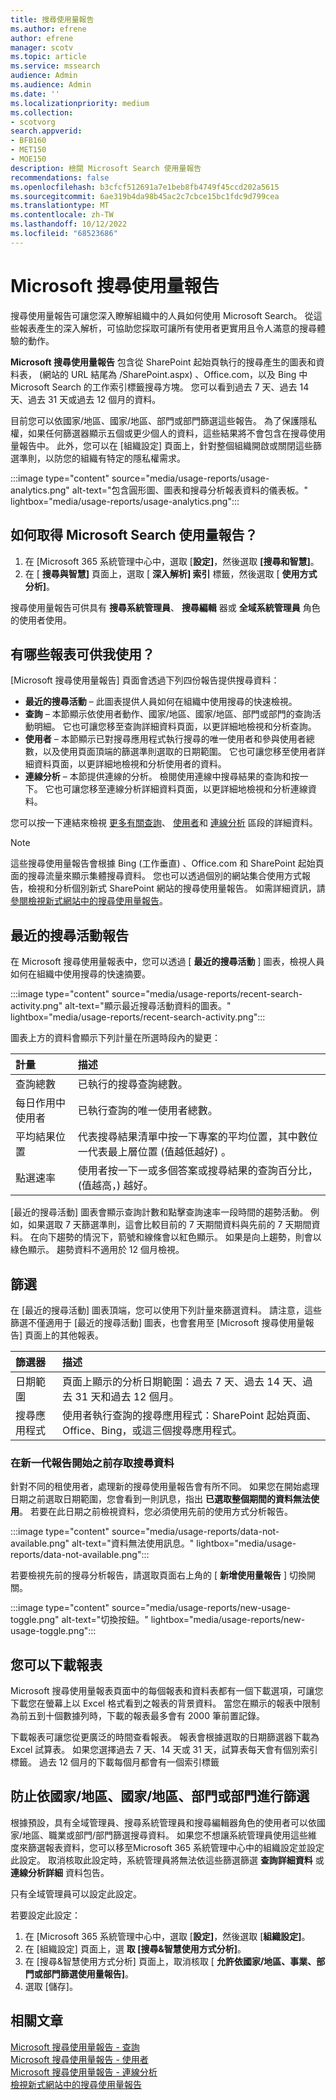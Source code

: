 ```yaml
---
title: 搜尋使用量報告
ms.author: efrene
author: efrene
manager: scotv
ms.topic: article
ms.service: mssearch
audience: Admin
ms.audience: Admin
ms.date: ''
ms.localizationpriority: medium
ms.collection:
- scotvorg
search.appverid:
- BFB160
- MET150
- MOE150
description: 檢閱 Microsoft Search 使用量報告
recommendations: false
ms.openlocfilehash: b3cfcf512691a7e1beb8fb4749f45ccd202a5615
ms.sourcegitcommit: 6ae319b4da98b45ac2c7cbce15bc1fdc9d799cea
ms.translationtype: MT
ms.contentlocale: zh-TW
ms.lasthandoff: 10/12/2022
ms.locfileid: "68523686"
---
```

# <a name="microsoft-search-usage-reports"></a>Microsoft 搜尋使用量報告

搜尋使用量報告可讓您深入瞭解組織中的人員如何使用 Microsoft Search。 從這些報表產生的深入解析，可協助您採取可讓所有使用者更實用且令人滿意的搜尋體驗的動作。   

**Microsoft 搜尋使用量報告** 包含從 SharePoint 起始頁執行的搜尋產生的圖表和資料表， (網站的 URL 結尾為 /SharePoint.aspx) 、Office.com，以及 Bing 中 Microsoft Search 的工作索引標籤搜尋方塊。 您可以看到過去 7 天、過去 14 天、過去 31 天或過去 12 個月的資料。   

目前您可以依國家/地區、國家/地區、部門或部門篩選這些報告。 為了保護隱私權，如果任何篩選器顯示五個或更少個人的資料，這些結果將不會包含在搜尋使用量報告中。 此外，您可以在 [組織設定] 頁面上，針對整個組織開啟或關閉這些篩選準則，以防您的組織有特定的隱私權需求。  

:::image type="content" source="media/usage-reports/usage-analytics.png" alt-text="包含圓形圖、圖表和搜尋分析報表資料的儀表板。" lightbox="media/usage-reports/usage-analytics.png":::

## <a name="how-to-get-to-the-microsoft-search-usage-reports"></a>如何取得 Microsoft Search 使用量報告？ 

1. 在 [Microsoft 365 系統管理中心中，選取 [**設定]**，然後選取 **[搜尋和智慧]**。  
2. 在 [ **搜尋與智慧]** 頁面上，選取 [ **深入解析] 索引** 標籤，然後選取 [ **使用方式分析]**。 

搜尋使用量報告可供具有 **搜尋系統管理員**、 **搜尋編輯** 器或 **全域系統管理員** 角色的使用者使用。

## <a name="what-reports-are-available-to-me"></a>有哪些報表可供我使用？ 

[Microsoft 搜尋使用量報告] 頁面會透過下列四份報告提供搜尋資料：

- **最近的搜尋活動** – 此圖表提供人員如何在組織中使用搜尋的快速檢視。 
- **查詢** – 本節顯示依使用者動作、國家/地區、國家/地區、部門或部門的查詢活動明細。 它也可讓您移至查詢詳細資料頁面，以更詳細地檢視和分析查詢。 
- **使用者** – 本節顯示已對搜尋應用程式執行搜尋的唯一使用者和參與使用者總數，以及使用頁面頂端的篩選準則選取的日期範圍。 它也可讓您移至使用者詳細資料頁面，以更詳細地檢視和分析使用者的資料。
- **連線分析** – 本節提供連線的分析。 檢閱使用連線中搜尋結果的查詢和按一下。 它也可讓您移至連線分析詳細資料頁面，以更詳細地檢視和分析連線資料。 

您可以按一下連結來檢視 [更多有關查詢](queries-usage-reports.md)、 [使用者](users-search-reports.md)和 [連線分析](connection-analytics-reports.md) 區段的詳細資料。 

> [!NOTE]
> 這些搜尋使用量報告會根據 Bing (工作垂直) 、Office.com 和 SharePoint 起始頁面的搜尋流量來顯示集體搜尋資料。 您也可以透過個別的網站集合使用方式報告，檢視和分析個別新式 SharePoint 網站的搜尋使用量報告。 如需詳細資訊，請 [參閱檢視新式網站中的搜尋使用量報告](/sharepoint/view-search-usage-reports-modern-sites)。

## <a name="recent-search-activity-report"></a>最近的搜尋活動報告

在 Microsoft 搜尋使用量報表中，您可以透過 [ **最近的搜尋活動** ] 圖表，檢視人員如何在組織中使用搜尋的快速摘要。 

:::image type="content" source="media/usage-reports/recent-search-activity.png" alt-text="顯示最近搜尋活動資料的圖表。" lightbox="media/usage-reports/recent-search-activity.png"::: 

圖表上方的資料會顯示下列計量在所選時段內的變更： 

| 計量 | 描述 |
|:-----|:-----|
|查詢總數 |已執行的搜尋查詢總數。  |
|每日作用中使用者 |已執行查詢的唯一使用者總數。  |
|平均結果位置 |代表搜尋結果清單中按一下專案的平均位置，其中數位一代表最上層位置 (值越低越好) 。|
|點選速率 |使用者按一下一或多個答案或搜尋結果的查詢百分比， (值越高，) 越好。 |

[最近的搜尋活動] 圖表會顯示查詢計數和點擊查詢速率一段時間的趨勢活動。 例如，如果選取 7 天篩選準則，這會比較目前的 7 天期間資料與先前的 7 天期間資料。 在向下趨勢的情況下，箭號和線條會以紅色顯示。 如果是向上趨勢，則會以綠色顯示。 趨勢資料不適用於 12 個月檢視。 

## <a name="filters"></a>篩選
在 [最近的搜尋活動] 圖表頂端，您可以使用下列計量來篩選資料。 請注意，這些篩選不僅適用于 [最近的搜尋活動] 圖表，也會套用至 [Microsoft 搜尋使用量報告] 頁面上的其他報表。 

| 篩選器 | 描述 |
|:-----|:-----|
|日期範圍 |頁面上顯示的分析日期範圍：過去 7 天、過去 14 天、過去 31 天和過去 12 個月。  |
|搜尋應用程式 |使用者執行查詢的搜尋應用程式：SharePoint 起始頁面、Office、Bing，或這三個搜尋應用程式。  |

### <a name="accessing-search-data-prior-to-the-start-of-new-generation-reports"></a>在新一代報告開始之前存取搜尋資料 

針對不同的租使用者，處理新的搜尋使用量報告會有所不同。 如果您在開始處理日期之前選取日期範圍，您會看到一則訊息，指出 **已選取整個期間的資料無法使用**。 若要在此日期之前檢視資料，您必須使用先前的使用方式分析報告。 

:::image type="content" source="media/usage-reports/data-not-available.png" alt-text="資料無法使用訊息。" lightbox="media/usage-reports/data-not-available.png":::

若要檢視先前的搜尋分析報告，請選取頁面右上角的 [ **新增使用量報告** ] 切換開關。 

:::image type="content" source="media/usage-reports/new-usage-toggle.png" alt-text="切換按鈕。" lightbox="media/usage-reports/new-usage-toggle.png":::

## <a name="you-can-download-reports"></a>您可以下載報表
Microsoft 搜尋使用量報表頁面中的每個報表和資料表都有一個下載選項，可讓您下載您在螢幕上以 Excel 格式看到之報表的背景資料。 當您在顯示的報表中限制為前五到十個數據列時，下載的報表最多會有 2000 筆前置記錄。  

下載報表可讓您從更廣泛的時間查看報表。 報表會根據選取的日期篩選器下載為 Excel 試算表。 如果您選擇過去 7 天、14 天或 31 天，試算表每天會有個別索引標籤。 過去 12 個月的下載每個月都會有一個索引標籤

## <a name="prevent-filtering-by-country-occupation-department-or-division"></a>防止依國家/地區、國家/地區、部門或部門進行篩選
根據預設，具有全域管理員、搜尋系統管理員和搜尋編輯器角色的使用者可以依國家/地區、職業或部門/部門篩選搜尋資料。 如果您不想讓系統管理員使用這些維度來篩選報表資料，您可以移至Microsoft 365 系統管理中心中的組織設定並設定此設定。  取消核取此設定時，系統管理員將無法依這些篩選篩選 **查詢詳細資料** 或 **連線分析詳細** 資料包告。  

只有全域管理員可以設定此設定。

若要設定此設定：
1. 在 [Microsoft 365 系統管理中心中，選取 [**設定]**，然後選取 [**組織設定]**。 
2. 在 [組織設定] 頁面上，選 **取 [搜尋&智慧使用方式分析]**。 
3. 在 [搜尋&智慧使用方式分析] 頁面上，取消核取 [ **允許依國家/地區、事業、部門或部門篩選使用量報告]**。
4. 選取 [儲存]。 

## <a name="related-articles"></a>相關文章

[Microsoft 搜尋使用量報告 - 查詢](queries-usage-reports.md)</br>
[Microsoft 搜尋使用量報告 - 使用者](users-search-reports.md)</br>
[Microsoft 搜尋使用量報告 - 連線分析](connection-analytics-reports.md)</br>
[檢視新式網站中的搜尋使用量報告](/sharepoint/view-search-usage-reports-modern-sites)


